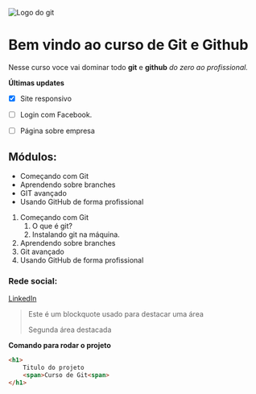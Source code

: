 ![Logo do git](https://git-scm.com/images/logos/downloads/Git-Icon-1788C.png)

# Bem vindo ao curso de Git e Github
Nesse curso voce vai dominar todo **git** e **github** _do zero ao profissional._


**Últimas updates**
- [x] Site responsivo
- [ ] Login com Facebook.
- [ ] Página sobre empresa 



## Módulos:
* Começando com Git
* Aprendendo sobre branches 
* GIT avançado 
* Usando GitHub de forma profissional

1. Começando com Git
    1. O que é git?
    2. Instalando git na máquina.
2. Aprendendo sobre branches
3. Git avançado
4. Usando GitHub de forma profissional


### Rede social:
[LinkedIn](https://www.linkedin.com/in/diegohcosta/)

>Este é um blockquote usado para destacar uma área
>
>Segunda área destacada


**Comando para rodar o projeto**

```html
<h1>
    Titulo do projeto
    <span>Curso de Git<span>
</h1>
```